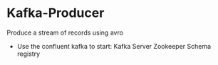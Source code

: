 # Kafka-Producer
Produce a stream of records using avro 

- Use the confluent kafka to start:
  Kafka Server
  Zookeeper
  Schema registry
  
  
